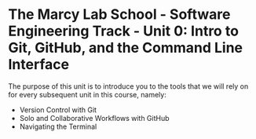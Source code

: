 # The Marcy Lab School - Software Engineering Track - Unit 0: Intro to Git, GitHub, and the Command Line Interface 

The purpose of this unit is to introduce you to the tools that we will rely on for every subsequent unit in this course, namely:
* Version Control with Git
* Solo and Collaborative Workflows with GitHub
* Navigating the Terminal
